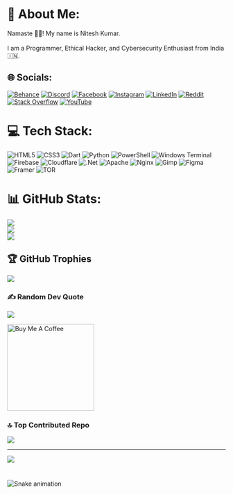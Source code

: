 # 💫 About Me:
Namaste 🙏🏼! My name is Nitesh Kumar.<br><br>I am a Programmer, Ethical Hacker, and Cybersecurity Enthusiast from India 🇮🇳.


## 🌐 Socials:
[![Behance](https://img.shields.io/badge/Behance-1769ff?logo=behance&logoColor=white)](https://behance.net/niteshkumar809) [![Discord](https://img.shields.io/badge/Discord-%237289DA.svg?logo=discord&logoColor=white)](https://discord.gg/zSy7tgCf) [![Facebook](https://img.shields.io/badge/Facebook-%231877F2.svg?logo=Facebook&logoColor=white)](https://facebook.com/kumar.nitesh.56884) [![Instagram](https://img.shields.io/badge/Instagram-%23E4405F.svg?logo=Instagram&logoColor=white)](https://instagram.com/knitesh656) [![LinkedIn](https://img.shields.io/badge/LinkedIn-%230077B5.svg?logo=linkedin&logoColor=white)](https://linkedin.com/in/nitesh-kumar-109933104) [![Reddit](https://img.shields.io/badge/Reddit-%23FF4500.svg?logo=Reddit&logoColor=white)](https://reddit.com/user/ShallotAggressive328) [![Stack Overflow](https://img.shields.io/badge/-Stackoverflow-FE7A16?logo=stack-overflow&logoColor=white)](https://stackoverflow.com/users/27448421) [![YouTube](https://img.shields.io/badge/YouTube-%23FF0000.svg?logo=YouTube&logoColor=white)](https://youtube.com/@techn3362) 

# 💻 Tech Stack:
![HTML5](https://img.shields.io/badge/html5-%23E34F26.svg?style=flat&logo=html5&logoColor=white) ![CSS3](https://img.shields.io/badge/css3-%231572B6.svg?style=flat&logo=css3&logoColor=white) ![Dart](https://img.shields.io/badge/dart-%230175C2.svg?style=flat&logo=dart&logoColor=white) ![Python](https://img.shields.io/badge/python-3670A0?style=flat&logo=python&logoColor=ffdd54) ![PowerShell](https://img.shields.io/badge/PowerShell-%235391FE.svg?style=flat&logo=powershell&logoColor=white) ![Windows Terminal](https://img.shields.io/badge/Windows%20Terminal-%234D4D4D.svg?style=flat&logo=windows-terminal&logoColor=white) ![Firebase](https://img.shields.io/badge/firebase-%23039BE5.svg?style=flat&logo=firebase) ![Cloudflare](https://img.shields.io/badge/Cloudflare-F38020?style=flat&logo=Cloudflare&logoColor=white) ![.Net](https://img.shields.io/badge/.NET-5C2D91?style=flat&logo=.net&logoColor=white) ![Apache](https://img.shields.io/badge/apache-%23D42029.svg?style=flat&logo=apache&logoColor=white) ![Nginx](https://img.shields.io/badge/nginx-%23009639.svg?style=flat&logo=nginx&logoColor=white) ![Gimp](https://img.shields.io/badge/Gimp-657D8B?style=flat&logo=gimp&logoColor=FFFFFF) ![Figma](https://img.shields.io/badge/figma-%23F24E1E.svg?style=flat&logo=figma&logoColor=white) ![Framer](https://img.shields.io/badge/Framer-black?style=flat&logo=framer&logoColor=blue) ![TOR](https://img.shields.io/badge/tor-%237E4798.svg?style=flat&logo=tor-project&logoColor=white)
# 📊 GitHub Stats:
![](https://github-readme-stats.vercel.app/api?username=Knitesh026&theme=transparent&hide_border=false&include_all_commits=true&count_private=true)<br/>
![](https://github-readme-streak-stats.herokuapp.com/?user=Knitesh026&theme=transparent&hide_border=false)<br/>
![](https://github-readme-stats.vercel.app/api/top-langs/?username=Knitesh026&theme=transparent&hide_border=false&include_all_commits=true&count_private=true&layout=compact)

## 🏆 GitHub Trophies
![](https://github-profile-trophy.vercel.app/?username=Knitesh026&theme=transparent&no-frame=false&no-bg=false&margin-w=4)

### ✍️ Random Dev Quote
![](https://quotes-github-readme.vercel.app/api?type=horizontal&theme=radical)


<a href="https://buymeacoffee.com/krnitesh02h" target="_blank">
    <img src="https://cdn.buymeacoffee.com/buttons/v2/default-yellow.png" alt="Buy Me A Coffee" width="200">
</a>


### 🔝 Top Contributed Repo
![](https://github-contributor-stats.vercel.app/api?username=Knitesh026&limit=5&theme=transparent&combine_all_yearly_contributions=true)

---
[![](https://visitcount.itsvg.in/api?id=Knitesh026&icon=0&color=0)](https://visitcount.itsvg.in)

<!-- Proudly created with GPRM ( https://gprm.itsvg.in ) -->

###

<br clear="both">

<img src="https://raw.githubusercontent.com/maurodesouza/maurodesouza/output/snake.svg" alt="Snake animation" />

###


